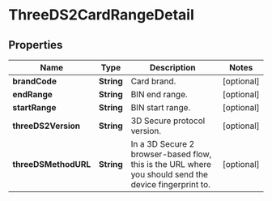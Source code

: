 

# ThreeDS2CardRangeDetail


## Properties

| Name | Type | Description | Notes |
|------------ | ------------- | ------------- | -------------|
|**brandCode** | **String** | Card brand. |  [optional] |
|**endRange** | **String** | BIN end range. |  [optional] |
|**startRange** | **String** | BIN start range. |  [optional] |
|**threeDS2Version** | **String** | 3D Secure protocol version. |  [optional] |
|**threeDSMethodURL** | **String** | In a 3D Secure 2 browser-based flow, this is the URL where you should send the device fingerprint to. |  [optional] |



